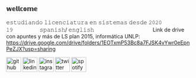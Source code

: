 ### 𝕨𝕖𝕝𝕝𝕔𝕠𝕞𝕖
𝚎𝚜𝚝𝚞𝚍𝚒𝚊𝚗𝚍𝚘 𝚕𝚒𝚌𝚎𝚗𝚌𝚒𝚊𝚝𝚞𝚛𝚊 𝚎𝚗 𝚜𝚒𝚜𝚝𝚎𝚖𝚊𝚜 𝚍𝚎𝚜𝚍𝚎 𝟸𝟶𝟸𝟶ㅤㅤㅤㅤㅤㅤ
𝟷𝟿 ㅤㅤㅤㅤㅤ
𝚜𝚙𝚊𝚗𝚒𝚜𝚑/ 𝚎𝚗𝚐𝚕𝚒𝚜𝚑ㅤㅤㅤㅤㅤㅤㅤㅤㅤㅤㅤㅤ
Link de drive con apuntes y más de LS plan 2015, informática UNLP: https://drive.google.com/drive/folders/1EOTxmP53Bc8a7FJSK4vYwr0eEpnPeZJX?usp=sharing



[<img src='https://cdn.jsdelivr.net/npm/simple-icons@3.0.1/icons/github.svg' alt='github' height='40'>](https://github.com/ssofiaavila)  [<img src='https://cdn.jsdelivr.net/npm/simple-icons@3.0.1/icons/linkedin.svg' alt='linkedin' height='40'>](https://www.linkedin.com/in/https://www.linkedin.com/in/sofia-avila-867118200//)  [<img src='https://cdn.jsdelivr.net/npm/simple-icons@3.0.1/icons/instagram.svg' alt='instagram' height='40'>](https://www.instagram.com/ssofiaavila/)  [<img src='https://cdn.jsdelivr.net/npm/simple-icons@3.0.1/icons/twitter.svg' alt='twitter' height='40'>](https://twitter.com/ssofiaavila)  [<img src='https://cdn.jsdelivr.net/npm/simple-icons@3.0.1/icons/spotify.svg' alt='spotify' height='40'>](https://open.spotify.com/user/sxfxx_?si=d9db17bae4c94d63)  

